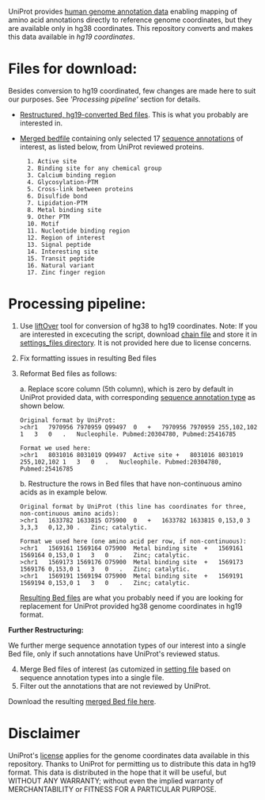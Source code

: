 UniProt provides [human genome annotation data](http://bit.ly/2mqJMjP) enabling mapping of amino acid annotations directly to reference genome coordinates, but they are available only in hg38 coordinates.  This repository converts and makes this data available in *hg19 coordinates*.

# Files for download:
Besides conversion to hg19 coordinated, few changes are made here to suit our purposes. See *'Processing pipeline'* section for details.

* [Restructured, hg19-converted Bed files](hg19_UniProt_genome_annotations.zip). This is what you probably are interested in.
* [Merged bedfile](merged_select_UniProt_hg19_restructured.bed) containing only selected 17 [sequence annotations](http://www.uniprot.org/help/sequence_annotation) of interest, as listed below, from UniProt reviewed proteins.

        1. Active site
        2. Binding site for any chemical group
        3. Calcium binding region
        4. Glycosylation-PTM
        5. Cross-link between proteins
        6. Disulfide bond
        7. Lipidation-PTM
        8. Metal binding site
        9. Other PTM
        10. Motif
        11. Nucleotide binding region
        12. Region of interest
        13. Signal peptide
        14. Interesting site
        15. Transit peptide
        16. Natural variant
        17. Zinc finger region



# Processing pipeline:

1. Use [liftOver](http://genome.ucsc.edu/cgi-bin/hgLiftOver) tool for conversion of hg38 to hg19 coordinates.
Note: If you are interested in excecuting the script, download [chain file](http://hgdownload.cse.ucsc.edu/goldenPath/hg38/liftOver/hg38ToHg19.over.chain.gz) and store it in [settings_files directory](settings_files).
It is not provided here due to license concerns.
2. Fix formatting issues in resulting Bed files
3. Reformat Bed files as follows:

    a. Replace score column (5th column), which is zero by default in UniProt provided data, with corresponding [sequence annotation type](http://www.uniprot.org/help/sequence_annotation) as shown below.

    ```
    Original format by UniProt:
    >chr1	7970956	7970959	Q99497	0	+	7970956	7970959	255,102,102	1	3	0	.	Nucleophile. Pubmed:20304780, Pubmed:25416785

    Format we used here:
    >chr1	8031016	8031019	Q99497	Active site	+	8031016	8031019	255,102,102	1	3	0	.	Nucleophile. Pubmed:20304780, Pubmed:25416785
    ```


    b. Restructure the rows in Bed files that have non-continuous amino acids as in example below.

    ```
    Original format by UniProt (this line has coordinates for three, non-continuous amino acids):
    >chr1	1633782	1633815	O75900	0	+	1633782	1633815	0,153,0	3	3,3,3	0,12,30	.	Zinc; catalytic.

    Format we used here (one amino acid per row, if non-continuous):
    >chr1	1569161	1569164	O75900	Metal binding site	+	1569161	1569164	0,153,0	1	3	0	.	Zinc; catalytic.
    >chr1	1569173	1569176	O75900	Metal binding site	+	1569173	1569176	0,153,0	1	3	0	.	Zinc; catalytic.
    >chr1	1569191	1569194	O75900	Metal binding site	+	1569191	1569194	0,153,0	1	3	0	.	Zinc; catalytic.
    ```

    [Resulting Bed files](hg19_UniProt_genome_annotations.zip) are what you probably need if you are looking for replacement for UniProt provided hg38 genome coordinates in hg19 format.



**Further Restructuring:**

We further merge sequence annotation types of our interest into a single Bed file, only if such annotations have UniProt's reviewed status.

4. Merge Bed files of interest (as cutomized in [setting file](./settings_files/Settings_UniProt_compare.csv) based on sequence annotation types into a single file.
5. Filter out the annotations that are not reviewed by UniProt.

Download the resulting [merged Bed file here](merged_select_UniProt_hg19_restructured.bed).


# Disclaimer
UniProt's [license](http://www.uniprot.org/help/license) applies for the genome coordinates data available in this repository.  Thanks to UniProt for permitting us to distribute this data in hg19 format.  This data is distributed in the hope that it will be useful, but WITHOUT ANY WARRANTY; without even the implied warranty of MERCHANTABILITY or FITNESS FOR A PARTICULAR PURPOSE.

